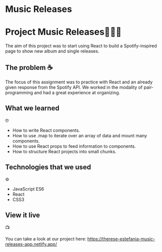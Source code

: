 # Music Releases
<h1>Project Music Releases🎵🎹🎤</h1>

The aim of this project was to start using React to build a Spotify-inspired page to show new album and single releases. 

## The problem ☕

The focus of this assignment was to practice with React and an already given response from the Spotify API. We worked in the modality of pair-programming and had a great experience at organizing.

<h2>What we learned</h2>🤓

<ul>
<li>How to write React components.</li>
<li>How to use .map to iterate over an array of data and mount many components.</li>
<li>How to use React props to feed information to components.</li>
<li>How to structure React projects into small chunks.</li>
</ul>

<h2>Technologies that we used</h2> ⚙️

<ul>
<li>JavaScript ES6</li>
<li>React</li>
<li>CSS3</li>
</ul>

<h2>View it live</h2> 📺

You can take a look at our project here: https://therese-estefania-music-releases-app.netlify.app/